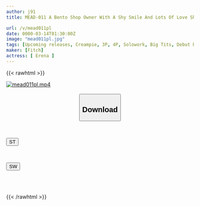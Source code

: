 ```yaml
---
author: j91
title: MEAD-011 A Bento Shop Owner With A Shy Smile And Lots Of Love Shows Off Her Beautiful Big Tits And Ass! Squirting, Climaxing, Creampie AV Debut Erena

url: /v/mead011pl
date: 0000-03-14T01:30:00Z
image: "mead011pl.jpg"
tags: [Upcoming releases, Creampie, 3P, 4P, Solowork, Big Tits, Debut Production, Squirting	]
maker: [Fitch]
actress: [ Erena ]
---
```



{{< rawhtml >}}

<div class="video" data-videoid="pending_link.html">
    <a href="javascript:;">
        <img src="/v/mead011pl/mead011pl.jpg" width="WIDTH" height="HEIGHT" alt="mead011pl.mp4" loading="lazy">
    </a>
</div>

<script type="text/javascript" src="https://j91.asia/asset/on-demand-pend.js"></script>

<br>
  <link rel="stylesheet" href="https://j91.asia/asset/bs5.css">
  
  <center>
  <button class="btn btn-primary" type="button" data-bs-toggle="collapse" data-bs-target=".multi-collapse" aria-expanded="false" aria-controls="multiCollapseExample1 multiCollapseExample2"><h2>Download</h2></button></center>
</p>
<div class="row">
  <div class="col">
    <div class="collapse multi-collapse" id="multiCollapseExample1">
      <div class="card card-body">
	      	      <br>
<div class="buttons">  
<p><a href="https://j91.asia/pending_link.html" target="_blank"><button class="btn-hover color-3"><i class="fa fa-download"></i> ST</button></a></p></div>
    </div>
  </div>
</div>
  <div class="col">
    <div class="collapse multi-collapse" id="multiCollapseExample2">
      <div class="card card-body">
	      <br>
<div class="buttons">
<p><a href="https://j91.asia/pending_link.html" target="_blank"><button class="btn-hover color-2"><i class="fa fa-download"></i> SW</button></a></p></div>
<br><br>
      </div>
    </div>
  </div>
</div>

{{< /rawhtml >}}